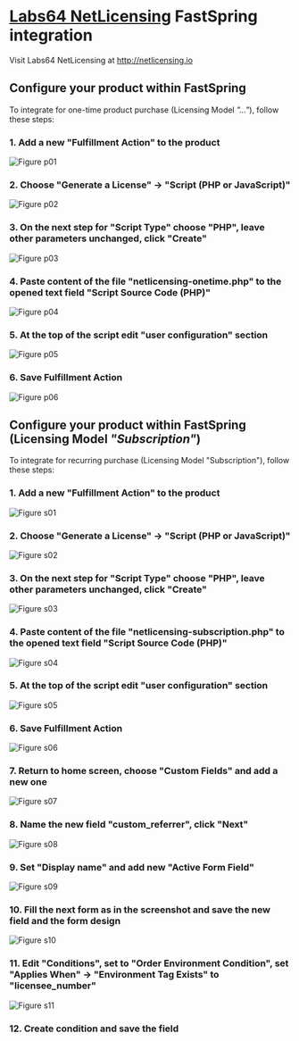 # [Labs64 NetLicensing](http://netlicensing.io) FastSpring integration

Visit Labs64 NetLicensing at http://netlicensing.io

## Configure your product within FastSpring

To integrate for one-time product purchase (Licensing Model _"..."_), follow these steps:

### 1. Add a new "Fulfillment Action" to the product
![Figure p01](https://raw.githubusercontent.com/Labs64/NetLicensingClient-FastSpring/master/images/p01.png)

### 2. Choose "Generate a License" -> "Script (PHP or JavaScript)"
![Figure p02](https://raw.githubusercontent.com/Labs64/NetLicensingClient-FastSpring/master/images/p02.png)

### 3. On the next step for "Script Type" choose "PHP", leave other parameters unchanged, click "Create"
![Figure p03](https://raw.githubusercontent.com/Labs64/NetLicensingClient-FastSpring/master/images/p03.png)

### 4. Paste content of the file "netlicensing-onetime.php" to the opened text field "Script Source Code (PHP)"
![Figure p04](https://raw.githubusercontent.com/Labs64/NetLicensingClient-FastSpring/master/images/p04.png)

### 5. At the top of the script edit "user configuration" section
![Figure p05](https://raw.githubusercontent.com/Labs64/NetLicensingClient-FastSpring/master/images/p05.png)

### 6. Save Fulfillment Action
![Figure p06](https://raw.githubusercontent.com/Labs64/NetLicensingClient-FastSpring/master/images/p06.png)


## Configure your product within FastSpring (Licensing Model _"Subscription"_)

To integrate for recurring purchase (Licensing Model "Subscription"), follow these steps:

### 1. Add a new "Fulfillment Action" to the product
![Figure s01](https://raw.githubusercontent.com/Labs64/NetLicensingClient-FastSpring/master/images/s01.png)

### 2. Choose "Generate a License" -> "Script (PHP or JavaScript)"
![Figure s02](https://raw.githubusercontent.com/Labs64/NetLicensingClient-FastSpring/master/images/s02.png)

### 3. On the next step for "Script Type" choose "PHP", leave other parameters unchanged, click "Create"
![Figure s03](https://raw.githubusercontent.com/Labs64/NetLicensingClient-FastSpring/master/images/s03.png)

### 4. Paste content of the file "netlicensing-subscription.php" to the opened text field "Script Source Code (PHP)"
![Figure s04](https://raw.githubusercontent.com/Labs64/NetLicensingClient-FastSpring/master/images/s04.png)

### 5. At the top of the script edit "user configuration" section
![Figure s05](https://raw.githubusercontent.com/Labs64/NetLicensingClient-FastSpring/master/images/s05.png)

### 6. Save Fulfillment Action
![Figure s06](https://raw.githubusercontent.com/Labs64/NetLicensingClient-FastSpring/master/images/s06.png)

### 7. Return to home screen, choose "Custom Fields" and add a new one
![Figure s07](https://raw.githubusercontent.com/Labs64/NetLicensingClient-FastSpring/master/images/s07.png)

### 8. Name the new field "custom_referrer", click "Next"
![Figure s08](https://raw.githubusercontent.com/Labs64/NetLicensingClient-FastSpring/master/images/s08.png)

### 9. Set "Display name" and add new "Active Form Field"
![Figure s09](https://raw.githubusercontent.com/Labs64/NetLicensingClient-FastSpring/master/images/s09.png)

### 10. Fill the next form as in the screenshot and save the new field and the form design
![Figure s10](https://raw.githubusercontent.com/Labs64/NetLicensingClient-FastSpring/master/images/s10.png)

### 11. Edit "Conditions", set to "Order Environment Condition", set "Applies When" -> "Environment Tag Exists" to "licensee_number"
![Figure s11](https://raw.githubusercontent.com/Labs64/NetLicensingClient-FastSpring/master/images/s11.png)

### 12. Create condition and save the field
